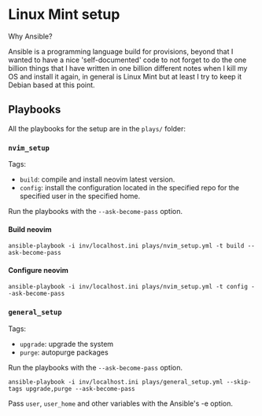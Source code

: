 # Linux Mint setup

Why Ansible?

Ansible is a programming language build for provisions, beyond that I wanted
to have a nice 'self-documented' code to not forget to do the one billion things that
I have written in one billion different notes when I kill my OS and
install it again, in general is Linux Mint but at least I try to keep it Debian 
based at this point.

## Playbooks

All the playbooks for the setup are in the `plays/` folder:

### `nvim_setup`

Tags:
- `build`: compile and install neovim latest version.
- `config`: install the configuration located in the specified repo for the specified user in the specified home.

Run the playbooks with the `--ask-become-pass` option.

#### Build neovim

```terminal
ansible-playbook -i inv/localhost.ini plays/nvim_setup.yml -t build --ask-become-pass
```

#### Configure neovim

```terminal
ansible-playbook -i inv/localhost.ini plays/nvim_setup.yml -t config --ask-become-pass
```

### `general_setup`

Tags:
- `upgrade`: upgrade the system 
- `purge`: autopurge packages

Run the playbooks with the `--ask-become-pass` option.

```terminal
ansible-playbook -i inv/localhost.ini plays/general_setup.yml --skip-tags upgrade,purge --ask-become-pass
```

Pass `user`, `user_home` and other variables with the Ansible's -e option.
